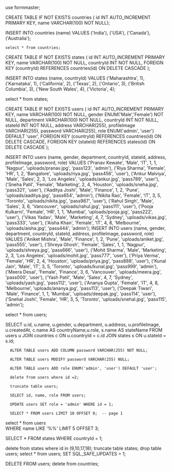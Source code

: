 use formmaster;

CREATE TABLE IF NOT EXISTS countries (
        id INT AUTO_INCREMENT PRIMARY KEY,
        name VARCHAR(100) NOT NULL);
        
INSERT INTO countries (name)
	VALUES ('India'), ('USA'), ('Canada'), ('Australia');
    
    select * from countries;

        
CREATE TABLE IF NOT EXISTS states (
        id INT AUTO_INCREMENT PRIMARY KEY,
        name VARCHAR(100) NOT NULL,
        countryId INT NOT NULL,
        FOREIGN KEY (countryId) REFERENCES countries(id) ON DELETE CASCADE
      );
      
INSERT INTO states (name, countryId) VALUES
('Maharashtra', 1),
('Karnataka', 1),
('California', 2),
('Texas', 2),
('Ontario', 3),
('British Columbia', 3),
('New South Wales', 4),
('Victoria', 4);

select * from states;


CREATE TABLE IF NOT EXISTS users (
  id INT AUTO_INCREMENT PRIMARY KEY,
  name VARCHAR(100) NOT NULL,
  gender ENUM('Male','Female') NOT NULL,
  department VARCHAR(100) NOT NULL,
  countryId INT NOT NULL,
  stateId INT NOT NULL,
  address VARCHAR(255),
  profileImage VARCHAR(255),
  password VARCHAR(255),
  role ENUM('admin', 'user') DEFAULT 'user',
  FOREIGN KEY (countryId) REFERENCES countries(id) ON DELETE CASCADE,
  FOREIGN KEY (stateId) REFERENCES states(id) ON DELETE CASCADE
);

INSERT INTO users (name, gender, department, countryId, stateId, address, profileImage, password, role)
VALUES
('Pranav Kewate', 'Male', 'IT', 1, 1, 'Nagpur', 'uploads/pranav.jpg', 'pass123', 'admin'),
('Riya Sharma', 'Female', 'HR', 1, 2, 'Bangalore', 'uploads/riya.jpg', 'pass456', 'user'),
('Ankur Malviya', 'Male', 'Sales', 2, 3, 'Los Angeles', 'uploads/ankur.jpg', 'pass789', 'user'),
('Sneha Patil', 'Female', 'Marketing', 2, 4, 'Houston', 'uploads/sneha.jpg', 'pass321', 'user'),
('Aaditya Joshi', 'Male', 'Finance', 1, 2, 'Pune', 'uploads/aaditya.jpg', 'pass654', 'admin'),
('Nikita Rao', 'Female', 'IT', 3, 5, 'Toronto', 'uploads/nikita.jpg', 'pass987', 'user'),
('Rahul Singh', 'Male', 'Sales', 3, 6, 'Vancouver', 'uploads/rahul.jpg', 'pass111', 'user'),
('Pooja Kulkarni', 'Female', 'HR', 1, 1, 'Mumbai', 'uploads/pooja.jpg', 'pass222', 'user'),
('Vikas Yadav', 'Male', 'Marketing', 4, 7, 'Sydney', 'uploads/vikas.jpg', 'pass333', 'user'),
('Aisha Khan', 'Female', 'IT', 4, 8, 'Melbourne', 'uploads/aisha.jpg', 'pass444', 'admin');
INSERT INTO users (name, gender, department, countryId, stateId, address, profileImage, password, role)
VALUES
('Aniket Mishra', 'Male', 'Finance', 1, 2, 'Pune', 'uploads/aniket.jpg', 'pass555', 'user'),
('Shreya Ghosh', 'Female', 'Sales', 1, 1, 'Nagpur', 'uploads/shreya.jpg', 'pass666', 'user'),
('Mohit Sharma', 'Male', 'Marketing', 2, 3, 'Los Angeles', 'uploads/mohit.jpg', 'pass777', 'user'),
('Priya Verma', 'Female', 'HR', 2, 4, 'Houston', 'uploads/priya.jpg', 'pass888', 'user'),
('Kunal Jain', 'Male', 'IT', 3, 5, 'Toronto', 'uploads/kunal.jpg', 'pass999', 'admin'),
('Meera Desai', 'Female', 'Finance', 3, 6, 'Vancouver', 'uploads/meera.jpg', 'pass000', 'user'),
('Yash Patil', 'Male', 'Sales', 4, 7, 'Sydney', 'uploads/yash.jpg', 'pass112', 'user'),
('Ananya Gupta', 'Female', 'IT', 4, 8, 'Melbourne', 'uploads/ananya.jpg', 'pass113', 'user'),
('Deepak Tiwari', 'Male', 'Finance', 1, 1, 'Mumbai', 'uploads/deepak.jpg', 'pass114', 'user'),
('Snehal Joshi', 'Female', 'HR', 3, 5, 'Toronto', 'uploads/snehal.jpg', 'pass115', 'admin');

select * from users;

 SELECT 
        u.id, u.name, u.gender, u.department, u.address, u.profileImage, u.createdAt,
        c.name AS countryName,u.role,
        s.name AS stateName
      FROM users u
      JOIN countries c ON u.countryId = c.id
      JOIN states s ON u.stateId = s.id;
      
      ALTER TABLE users ADD COLUMN password VARCHAR(255) NOT NULL;
      
      ALTER TABLE users MODIFY password VARCHAR(255) NULL;
      
      ALTER TABLE users ADD role ENUM('admin', 'user') DEFAULT 'user';
      
      delete from users where id =2;
      
      truncate table users;
      
      SELECT id, name, role FROM users;
      
      UPDATE users SET role = 'admin' WHERE id = 1;
      
      SELECT * FROM users LIMIT 10 OFFSET 0;  -- page 1
      
  select * from users    
WHERE name LIKE '%%'
LIMIT 5 OFFSET 3;

SELECT * FROM states WHERE countryId = 1;

delete from states where id in (9,10,17,18);
truncate table states;
drop table users;
select * from users;
SET SQL_SAFE_UPDATES = 1;

DELETE FROM users;
delete from countries;




